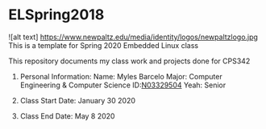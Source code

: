 # ELSpring2018
![alt text] https://www.newpaltz.edu/media/identity/logos/newpaltzlogo.jpg
This is a template for Spring 2020 Embedded Linux class

This repository documents my class work and projects done for CPS342

1. Personal Information:
        Name: Myles Barcelo
        Major: Computer Engineering & Computer Science
        ID:[N03329504](https://github.com/mylesbar)
        Yeah: Senior

2. Class Start Date: January 30 2020

3. Class End Date: May 8 2020


